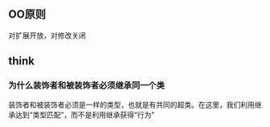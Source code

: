 ## OO原则
对扩展开放，对修改关闭
## think
### 为什么装饰者和被装饰者必须继承同一个类
装饰者和被装饰者必须是一样的类型，也就是有共同的超类。在这里，我们利用继承达到“类型匹配”，而不是利用继承获得“行为”